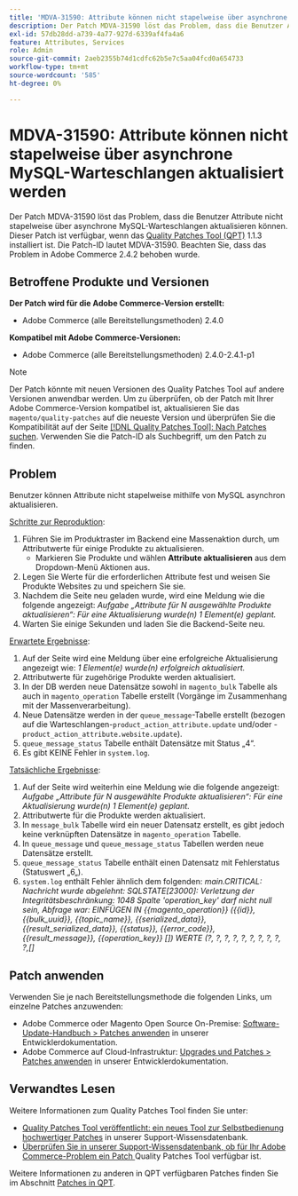 ```yaml
---
title: 'MDVA-31590: Attribute können nicht stapelweise über asynchrone MySQL-Warteschlangen aktualisiert werden'
description: Der Patch MDVA-31590 löst das Problem, dass die Benutzer Attribute nicht stapelweise über asynchrone MySQL-Warteschlangen aktualisieren können. Dieser Patch ist verfügbar, wenn das [Quality Patches Tool (QPT)](/help/announcements/adobe-commerce-announcements/magento-quality-patches-released-new-tool-to-self-serve-quality-patches.md) 1.1.3 installiert ist. Die Patch-ID lautet MDVA-31590. Beachten Sie, dass das Problem in Adobe Commerce 2.4.2 behoben wurde.
exl-id: 57db28dd-a739-4a77-927d-6339af4fa4a6
feature: Attributes, Services
role: Admin
source-git-commit: 2aeb2355b74d1cdfc62b5e7c5aa04fcd0a654733
workflow-type: tm+mt
source-wordcount: '585'
ht-degree: 0%

---
```


# MDVA-31590: Attribute können nicht stapelweise über asynchrone MySQL-Warteschlangen aktualisiert werden

Der Patch MDVA-31590 löst das Problem, dass die Benutzer Attribute nicht stapelweise über asynchrone MySQL-Warteschlangen aktualisieren können. Dieser Patch ist verfügbar, wenn das [Quality Patches Tool (QPT)](/help/announcements/adobe-commerce-announcements/magento-quality-patches-released-new-tool-to-self-serve-quality-patches.md) 1.1.3 installiert ist. Die Patch-ID lautet MDVA-31590. Beachten Sie, dass das Problem in Adobe Commerce 2.4.2 behoben wurde.

## Betroffene Produkte und Versionen

**Der Patch wird für die Adobe Commerce-Version erstellt:**

* Adobe Commerce (alle Bereitstellungsmethoden) 2.4.0

**Kompatibel mit Adobe Commerce-Versionen:**

* Adobe Commerce (alle Bereitstellungsmethoden) 2.4.0-2.4.1-p1

>[!NOTE]
>
>Der Patch könnte mit neuen Versionen des Quality Patches Tool auf andere Versionen anwendbar werden. Um zu überprüfen, ob der Patch mit Ihrer Adobe Commerce-Version kompatibel ist, aktualisieren Sie das `magento/quality-patches` auf die neueste Version und überprüfen Sie die Kompatibilität auf der Seite [[!DNL Quality Patches Tool]: Nach Patches suchen](https://experienceleague.adobe.com/tools/commerce-quality-patches/index.html?lang=de). Verwenden Sie die Patch-ID als Suchbegriff, um den Patch zu finden.

## Problem

Benutzer können Attribute nicht stapelweise mithilfe von MySQL asynchron aktualisieren.

<u>Schritte zur Reproduktion</u>:

1. Führen Sie im Produktraster im Backend eine Massenaktion durch, um Attributwerte für einige Produkte zu aktualisieren.
   * Markieren Sie Produkte und wählen **Attribute aktualisieren** aus dem Dropdown-Menü Aktionen aus.
1. Legen Sie Werte für die erforderlichen Attribute fest und weisen Sie Produkte Websites zu und speichern Sie sie.
1. Nachdem die Seite neu geladen wurde, wird eine Meldung wie die folgende angezeigt:
   *Aufgabe „Attribute für N ausgewählte Produkte aktualisieren“: Für eine Aktualisierung wurde(n) 1 Element(e) geplant.*
1. Warten Sie einige Sekunden und laden Sie die Backend-Seite neu.

<u>Erwartete Ergebnisse</u>:

1. Auf der Seite wird eine Meldung über eine erfolgreiche Aktualisierung angezeigt wie: *1 Element(e) wurde(n) erfolgreich aktualisiert.*
1. Attributwerte für zugehörige Produkte werden aktualisiert.
1. In der DB werden neue Datensätze sowohl in `magento_bulk` Tabelle als auch in `magento_operation` Tabelle erstellt (Vorgänge im Zusammenhang mit der Massenverarbeitung).
1. Neue Datensätze werden in der `queue_message`-Tabelle erstellt (bezogen auf die Warteschlangen-`product_action_attribute.update` und/oder -`product_action_attribute.website.update`).
1. `queue_message_status` Tabelle enthält Datensätze mit Status „4“.
1. Es gibt KEINE Fehler in `system.log`.

<u>Tatsächliche Ergebnisse</u>:

1. Auf der Seite wird weiterhin eine Meldung wie die folgende angezeigt:
   *Aufgabe „Attribute für N ausgewählte Produkte aktualisieren“: Für eine Aktualisierung wurde(n) 1 Element(e) geplant.*
1. Attributwerte für die Produkte werden aktualisiert.
1. In `message_bulk` Tabelle wird ein neuer Datensatz erstellt, es gibt jedoch keine verknüpften Datensätze in `magento_operation` Tabelle.
1. In `queue_message` und `queue_message_status` Tabellen werden neue Datensätze erstellt.
1. `queue_message_status` Tabelle enthält einen Datensatz mit Fehlerstatus (Statuswert „6„).
1. `system.log` enthält Fehler ähnlich dem folgenden:
   *main.CRITICAL: Nachricht wurde abgelehnt: SQLSTATE[23000]: Verletzung der Integritätsbeschränkung: 1048 Spalte &#39;operation_key&#39; darf nicht null sein, Abfrage war: EINFÜGEN IN {{magento_operation}} ({{id}}, {{bulk_uuid}}, {{topic_name}}, {{serialized_data}}, {{result_serialized_data}}, {{status}}, {{error_code}}, {{result_message}}, {{operation_key}} []) WERTE (?, ?, ?, ?, ?, ?, ?, ?, ?, ?,[]*

## Patch anwenden

Verwenden Sie je nach Bereitstellungsmethode die folgenden Links, um einzelne Patches anzuwenden:

* Adobe Commerce oder Magento Open Source On-Premise: [Software-Update-Handbuch > Patches anwenden](https://experienceleague.adobe.com/de/docs/commerce-operations/tools/quality-patches-tool/usage) in unserer Entwicklerdokumentation.
* Adobe Commerce auf Cloud-Infrastruktur: [Upgrades und Patches > Patches anwenden](https://experienceleague.adobe.com/de/docs/commerce-cloud-service/user-guide/develop/upgrade/apply-patches) in unserer Entwicklerdokumentation.

## Verwandtes Lesen

Weitere Informationen zum Quality Patches Tool finden Sie unter:

* [Quality Patches Tool veröffentlicht: ein neues Tool zur Selbstbedienung hochwertiger Patches](/help/announcements/adobe-commerce-announcements/magento-quality-patches-released-new-tool-to-self-serve-quality-patches.md) in unserer Support-Wissensdatenbank.
* [Überprüfen Sie in unserer Support-Wissensdatenbank, ob für Ihr Adobe Commerce-Problem ein Patch ](/help/support-tools/patches-available-in-qpt-tool/check-patch-for-magento-issue-with-magento-quality-patches.md) Quality Patches Tool verfügbar ist.

Weitere Informationen zu anderen in QPT verfügbaren Patches finden Sie im Abschnitt [Patches in QPT](https://support.magento.com/hc/en-us/sections/360010506631-Patches-available-in-MQP-tool-).
